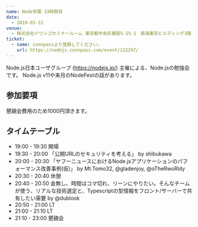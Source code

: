 ```yaml
---
name: Node学園 33時限目
date:
  - 2019-03-12
venue:
  - 株式会社ドワンゴセミナールーム 東京都中央区銀座5-15-1　南海東京ビルディング3階
ticket:
  - name: connpassより登録してください。
    url: https://nodejs.connpass.com/event/122297/
---
```


Node.js日本ユーザグループ (https://nodejs.jp/) 主催による、Node.jsの勉強会です。
Node.js v11や来月のNodeFestの話があります。

## 参加要項

懇親会費用のため1000円頂きます。

## タイムテーブル

- 19:00 - 19:30	開場
- 19:30 - 20:00	「公開URLのセキュリティを考える」 by shibukawa
- 20:00 - 20:30	「ヤフーニュースにおけるNode.jsアプリケーションのパフォーマンス改善事例(仮)」 by Mt.Tomo32, @gladenjoy, @oTheRwoRldy
- 20:30 - 20:40	休憩
- 20:40 - 20:50	金無し、時間はコマ切れ、リーンにやりたい。そんなチームが使う、リアルな技術選定と、Typescriptの型情報をフロント/サーバーで共有したい需要 by @dublook
- 20:50 - 21:00	LT
- 21:00 - 21:10	LT
- 21:10 - 23:00	懇親会
